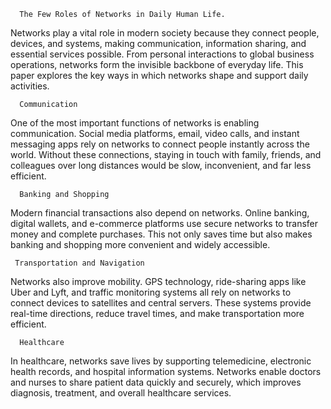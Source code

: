 
      The Few Roles of Networks in Daily Human Life.

Networks play a vital role in modern society because they connect people, devices, and systems, making communication, information sharing, and essential services possible. From personal interactions to global business operations, networks form the invisible backbone of everyday life. This paper explores the key ways in which networks shape and support daily activities.
      
      Communication
One of the most important functions of networks is enabling communication. Social media platforms, email, video calls, and instant messaging apps rely on networks to connect people instantly across the world. Without these connections, staying in touch with family, friends, and colleagues over long distances would be slow, inconvenient, and far less efficient.
     
      Banking and Shopping
Modern financial transactions also depend on networks. Online banking, digital wallets, and e-commerce platforms use secure networks to transfer money and complete purchases. This not only saves time but also makes banking and shopping more convenient and widely accessible.

  
     Transportation and Navigation
Networks also improve mobility. GPS technology, ride-sharing apps like Uber and Lyft, and traffic monitoring systems all rely on networks to connect devices to satellites and central servers. These systems provide real-time directions, reduce travel times, and make transportation more efficient.
     
      
      Healthcare
In healthcare, networks save lives by supporting telemedicine, electronic health records, and hospital information systems. Networks enable doctors and nurses to share patient data quickly and securely, which improves diagnosis, treatment, and overall healthcare services.
